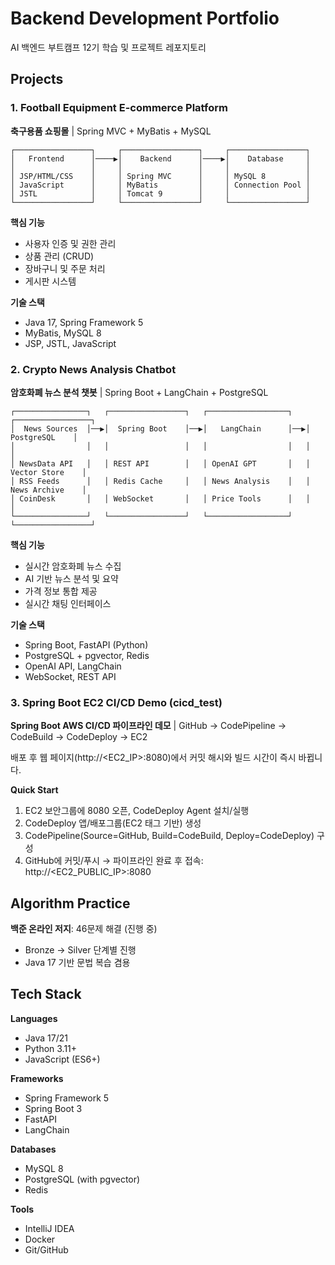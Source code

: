 # Backend Development Portfolio

AI 백엔드 부트캠프 12기 학습 및 프로젝트 레포지토리

## Projects

### 1. Football Equipment E-commerce Platform
**축구용품 쇼핑몰** | Spring MVC + MyBatis + MySQL

```
┌─────────────────┐     ┌─────────────────┐     ┌─────────────────┐
│   Frontend      │────▶│    Backend      │────▶│    Database     │
│                 │     │                 │     │                 │
│ JSP/HTML/CSS    │     │ Spring MVC      │     │ MySQL 8         │
│ JavaScript      │     │ MyBatis         │     │ Connection Pool │
│ JSTL            │     │ Tomcat 9        │     │                 │
└─────────────────┘     └─────────────────┘     └─────────────────┘
```

**핵심 기능**
- 사용자 인증 및 권한 관리
- 상품 관리 (CRUD)
- 장바구니 및 주문 처리
- 게시판 시스템

**기술 스택**
- Java 17, Spring Framework 5
- MyBatis, MySQL 8
- JSP, JSTL, JavaScript

### 2. Crypto News Analysis Chatbot
**암호화폐 뉴스 분석 챗봇** | Spring Boot + LangChain + PostgreSQL

```
┌────────────────┐   ┌─────────────────┐   ┌──────────────────┐   ┌─────────────────┐
│  News Sources  │──▶│  Spring Boot    │──▶│   LangChain      │──▶│   PostgreSQL    │
│                │   │                 │   │                  │   │                 │
│ NewsData API   │   │ REST API        │   │ OpenAI GPT       │   │ Vector Store    │
│ RSS Feeds      │   │ Redis Cache     │   │ News Analysis    │   │ News Archive    │
│ CoinDesk       │   │ WebSocket       │   │ Price Tools      │   │                 │
└────────────────┘   └─────────────────┘   └──────────────────┘   └─────────────────┘
```

**핵심 기능**
- 실시간 암호화폐 뉴스 수집
- AI 기반 뉴스 분석 및 요약
- 가격 정보 통합 제공
- 실시간 채팅 인터페이스

**기술 스택**
- Spring Boot, FastAPI (Python)
- PostgreSQL + pgvector, Redis
- OpenAI API, LangChain
- WebSocket, REST API

### 3. Spring Boot EC2 CI/CD Demo (cicd_test)
**Spring Boot AWS CI/CD 파이프라인 데모** | GitHub → CodePipeline → CodeBuild → CodeDeploy → EC2

배포 후 웹 페이지(http://<EC2_IP>:8080)에서 커밋 해시와 빌드 시간이 즉시 바뀝니다.

**Quick Start**
1) EC2 보안그룹에 8080 오픈, CodeDeploy Agent 설치/실행
2) CodeDeploy 앱/배포그룹(EC2 태그 기반) 생성
3) CodePipeline(Source=GitHub, Build=CodeBuild, Deploy=CodeDeploy) 구성
4) GitHub에 커밋/푸시 → 파이프라인 완료 후 접속: http://<EC2_PUBLIC_IP>:8080

## Algorithm Practice

**백준 온라인 저지**: 46문제 해결 (진행 중)
- Bronze → Silver 단계별 진행
- Java 17 기반 문법 복습 겸용

## Tech Stack

**Languages**
- Java 17/21
- Python 3.11+
- JavaScript (ES6+)

**Frameworks**
- Spring Framework 5
- Spring Boot 3
- FastAPI
- LangChain

**Databases**
- MySQL 8
- PostgreSQL (with pgvector)
- Redis

**Tools**
- IntelliJ IDEA
- Docker
- Git/GitHub
